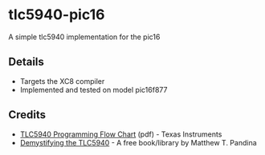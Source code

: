 # tlc5940-pic16
A simple tlc5940 implementation for the pic16

## Details
* Targets the XC8 compiler
* Implemented and tested on model pic16f877

## Credits
* [TLC5940 Programming Flow Chart](http://www.ti.com/lit/sw/slvc106/slvc106.pdf) (pdf) - Texas Instruments
* [Demystifying the TLC5940](https://sites.google.com/site/artcfox/demystifying-the-tlc5940) - A free book/library by Matthew T. Pandina 
